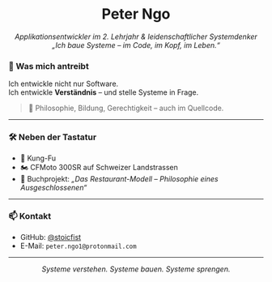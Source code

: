 <h1 align="center"> Peter Ngo </h1>

<p align="center">
  <i>Applikationsentwickler im 2. Lehrjahr & leidenschaftlicher Systemdenker</i><br>
  <i>„Ich baue Systeme – im Code, im Kopf, im Leben.“</i>
</p>

### 🎯 Was mich antreibt

Ich entwickle nicht nur Software.  
Ich entwickle **Verständnis** – und stelle Systeme in Frage.  
> 📖 Philosophie, Bildung, Gerechtigkeit – auch im Quellcode.

---

### 🛠️ Neben der Tastatur

- 🥋 Kung-Fu
- 🏍️ CFMoto 300SR auf Schweizer Landstrassen  
- 📘 Buchprojekt: *„Das Restaurant-Modell – Philosophie eines Ausgeschlossenen“*

---

### 📫 Kontakt

- GitHub: [@stoicfist](https://github.com/stoicfist)  
- E-Mail: `peter.ngo1@protonmail.com`

---

<p align="center"><i>Systeme verstehen. Systeme bauen. Systeme sprengen.</i></p>
